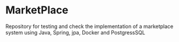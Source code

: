# MarketPlace
Repository for testing and check the implementation of a marketplace system using Java, Spring, jpa, Docker and PostgressSQL
